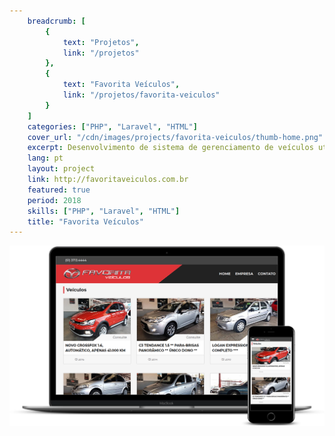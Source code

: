 ```yaml
---
    breadcrumb: [
        {
            text: "Projetos",
            link: "/projetos"
        },
        {
            text: "Favorita Veículos",
            link: "/projetos/favorita-veiculos"
        }
    ]
    categories: ["PHP", "Laravel", "HTML"]
    cover_url: "/cdn/images/projects/favorita-veiculos/thumb-home.png"
    excerpt: Desenvolvimento de sistema de gerenciamento de veículos utilizando PHP + Laravel, assim como construção de novo layout
    lang: pt
    layout: project
    link: http://favoritaveiculos.com.br
    featured: true
    period: 2018
    skills: ["PHP", "Laravel", "HTML"]
    title: "Favorita Veículos"
---
```


<div class="carousel pl-5 pr-5 pt-2">
  <img src="/cdn/images/projects/favorita-veiculos/home-mockup.png" class="img-fluid mb-3" alt="Favorita veículos Home" />
</div>